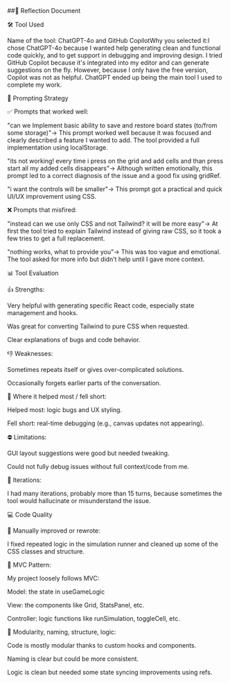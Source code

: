 ##🧠 Reflection Document

🛠️ Tool Used

Name of the tool: ChatGPT-4o and GitHub CopilotWhy you selected it:I chose ChatGPT-4o because I wanted help generating clean and functional code quickly, and to get support in debugging and improving design. I tried GitHub Copilot because it's integrated into my editor and can generate suggestions on the fly. However, because I only have the free version, Copilot was not as helpful. ChatGPT ended up being the main tool I used to complete my work.

💬 Prompting Strategy

✅ Prompts that worked well:

"can we Implement basic ability to save and restore board states (to/from some storage)"→ This prompt worked well because it was focused and clearly described a feature I wanted to add. The tool provided a full implementation using localStorage.

"its not working! every time i press on the grid and add cells and than press start all my added cells disappears"→ Although written emotionally, this prompt led to a correct diagnosis of the issue and a good fix using gridRef.

"i want the controls will be smaller"→ This prompt got a practical and quick UI/UX improvement using CSS.

❌ Prompts that misfired:

"instead can we use only CSS and not Tailwind? it will be more easy"→ At first the tool tried to explain Tailwind instead of giving raw CSS, so it took a few tries to get a full replacement.

"nothing works, what to provide you"→ This was too vague and emotional. The tool asked for more info but didn’t help until I gave more context.

📊 Tool Evaluation

👍 Strengths:

Very helpful with generating specific React code, especially state management and hooks.

Was great for converting Tailwind to pure CSS when requested.

Clear explanations of bugs and code behavior.

👎 Weaknesses:

Sometimes repeats itself or gives over-complicated solutions.

Occasionally forgets earlier parts of the conversation.

📌 Where it helped most / fell short:

Helped most: logic bugs and UX styling.

Fell short: real-time debugging (e.g., canvas updates not appearing).

⛔ Limitations:

GUI layout suggestions were good but needed tweaking.

Could not fully debug issues without full context/code from me.

🔁 Iterations:

I had many iterations, probably more than 15 turns, because sometimes the tool would hallucinate or misunderstand the issue.

💻 Code Quality

🔧 Manually improved or rewrote:

I fixed repeated logic in the simulation runner and cleaned up some of the CSS classes and structure.

🧱 MVC Pattern:

My project loosely follows MVC:

Model: the state in useGameLogic

View: the components like Grid, StatsPanel, etc.

Controller: logic functions like runSimulation, toggleCell, etc.

🧩 Modularity, naming, structure, logic:

Code is mostly modular thanks to custom hooks and components.

Naming is clear but could be more consistent.

Logic is clean but needed some state syncing improvements using refs.

